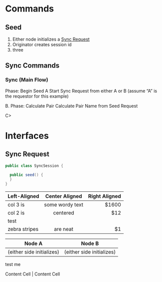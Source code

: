 
# Commands
## Seed
1. Either node initializes a [Sync Request](#syncRequest)
2. Originator creates session id
3. three
## Sync Commands
### Sync (Main Flow)
Phase: Begin Seed 
A Start Sync Request from either A or B (assume “A” is the requestor for this example)

B. Phase: Calculate Pair 
Calculate Pair Name from Seed Request

C> 

# Interfaces

## <a name="syncRequest"></a>Sync Request
```java
public class SyncSession {

  public seed() {
  }
}
```

| Left-Aligned  | Center Aligned  | Right Aligned |
| :------------ |:---------------:| -----:|
| col 3 is      | some wordy text | $1600 |
| col 2 is      | centered        |   $12 |
| test |
| zebra stripes | are neat        |    $1 |


Node A  | Node B
------------- | -------------
(either side initializes)  | (either side initializes)
test me

Content Cell  | Content Cell
